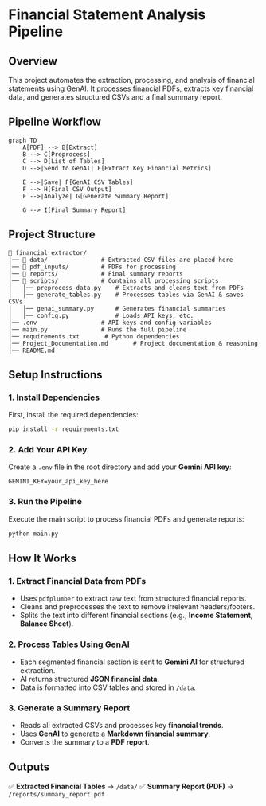# **Financial Statement Analysis Pipeline**

## **Overview**
This project automates the extraction, processing, and analysis of financial statements using GenAI. It processes financial PDFs, extracts key financial data, and generates structured CSVs and a final summary report.

## **Pipeline Workflow**
```mermaid
graph TD
    A[PDF] --> B[Extract]
    B --> C[Preprocess]
    C --> D[List of Tables]
    D -->|Send to GenAI| E[Extract Key Financial Metrics]
    
    E -->|Save| F[GenAI CSV Tables]
    F --> H[Final CSV Output]
    F -->|Analyze| G[Generate Summary Report]
    
    G --> I[Final Summary Report]
```

## **Project Structure**
```
📁 financial_extractor/
│── 📁 data/               # Extracted CSV files are placed here
│── 📁 pdf_inputs/         # PDFs for processing
│── 📁 reports/            # Final summary reports
│── 📁 scripts/            # Contains all processing scripts
│   │── preprocess_data.py    # Extracts and cleans text from PDFs
│   │── generate_tables.py    # Processes tables via GenAI & saves CSVs
│   │── genai_summary.py      # Generates financial summaries
│   │── config.py             # Loads API keys, etc.
│── .env                  # API keys and config variables
│── main.py               # Runs the full pipeline
│── requirements.txt       # Python dependencies
│── Project_Documentation.md       # Project documentation & reasoning
│── README.md            
```

## **Setup Instructions**

### **1. Install Dependencies**
First, install the required dependencies:
```bash
pip install -r requirements.txt
```

### **2. Add Your API Key**
Create a `.env` file in the root directory and add your **Gemini API key**:
```
GEMINI_KEY=your_api_key_here
```

### **3. Run the Pipeline**
Execute the main script to process financial PDFs and generate reports:
```bash
python main.py
```

## **How It Works**

### **1. Extract Financial Data from PDFs**
- Uses `pdfplumber` to extract raw text from structured financial reports.
- Cleans and preprocesses the text to remove irrelevant headers/footers.
- Splits the text into different financial sections (e.g., **Income Statement, Balance Sheet**).

### **2. Process Tables Using GenAI**
- Each segmented financial section is sent to **Gemini AI** for structured extraction.
- AI returns structured **JSON financial data**.
- Data is formatted into CSV tables and stored in `/data`.

### **3. Generate a Summary Report**
- Reads all extracted CSVs and processes key **financial trends**.
- Uses **GenAI** to generate a **Markdown financial summary**.
- Converts the summary to a **PDF report**.

## **Outputs**
✅ **Extracted Financial Tables** → `/data/`
✅ **Summary Report (PDF)** → `/reports/summary_report.pdf`
